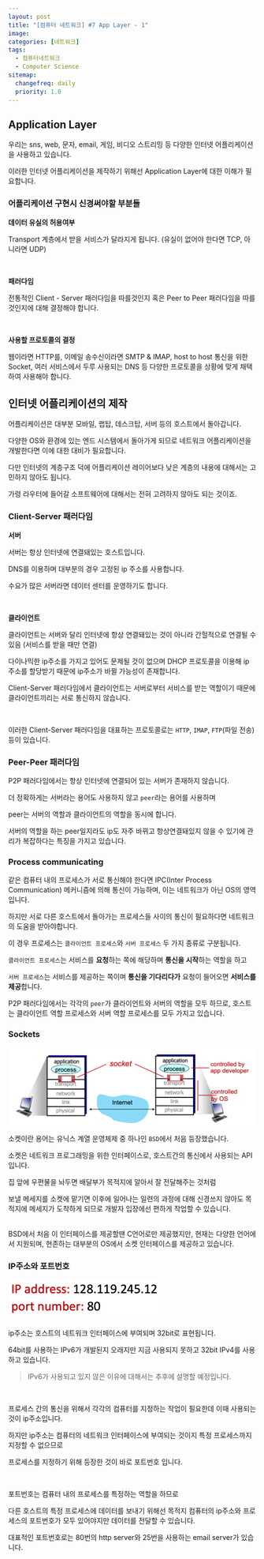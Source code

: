 ```yaml
---
layout: post
title: "[컴퓨터 네트워크] #7 App Layer - 1"
image:
categories: [네트워크]
tags: 
  - 컴퓨터네트워크
  - Computer Science
sitemap:
  changefreq: daily
  priority: 1.0
---
```


## Application Layer

우리는 sns, web, 문자, email, 게임, 비디오 스트리밍 등 다양한 인터넷 어플리케이션을 사용하고 있습니다.

이러한 인터넷 어플리케이션을 제작하기 위해선 Application Layer에 대한 이해가 필요합니다.



### 어플리케이션 구현시 신경써야할 부분들

**데이터 유실의 허용여부**

Transport 계층에서 받을 서비스가 달라지게 됩니다. (유실이 없어야 한다면 TCP, 아니라면 UDP)

<br/> 

**패러다임**

전통적인 Client - Server 패러다임을 따를것인지 혹은 Peer to Peer 패러다임을 따를 것인지에 대해 결정해야 합니다.

<br/> 

**사용할 프로토콜의 결정**

웹이라면 HTTP를, 이메일 송수신이라면 SMTP & IMAP, host to host 통신을 위한 Socket, 여러  서비스에서 두루 사용되는 DNS 등 다양한 프로토콜을 상황에 맞게 채택하여 사용해야 합니다.



## 인터넷 어플리케이션의 제작

어플리케이션은 대부분 모바일, 랩탑, 데스크탑, 서버 등의 호스트에서 돌아갑니다.

다양한 OS와 환경에 있는 엔드 시스템에서 돌아가게 되므로 네트워크 어플리케이션을 개발한다면 이에 대한 대비가 필요합니다.

다만 인터넷의 계층구조 덕에 어플리케이션 레이어보다 낮은 계층의 내용에 대해서는 고민하지 않아도 됩니다.

가령 라우터에 들어갈 소프트웨어에 대해서는 전혀 고려하지 않아도 되는 것이죠.



### Client-Server 패러다임

**서버**

서버는 항상 인터넷에 연결돼있는 호스트입니다.

DNS를 이용하며 대부분의 경우 고정된 ip 주소를 사용합니다.

수요가 많은 서버라면 데이터 센터를 운영하기도 합니다.

<br/> 

**클라이언트**

클라이언트는 서버와 달리 인터넷에 항상 연결돼있는 것이 아니라 간헐적으로 연결될 수 있음 (서비스를 받을 때만 연결)

다이나믹한 ip주소를 가지고 있어도 문제될 것이 없으며 DHCP 프로토콜을 이용해 ip 주소를 할당받기 때문에 ip주소가 바뀔 가능성이 존재합니다.

Client-Server 패러다임에서 클라이언트는 서버로부터 서비스를 받는 역할이기 때문에 클라이언트끼리는 서로 통신하지 않습니다.

<br/> 

이러한 Client-Server 패러다임을 대표하는 프로토콜로는 `HTTP`, `IMAP`, `FTP`(파일 전송) 등이 있습니다.



### Peer-Peer 패러다임

P2P 패러다임에서는 항상 인터넷에 연결되어 있는 서버가 존재하지 않습니다.

더 정확하게는 서버라는 용어도 사용하지 않고 `peer`라는 용어를 사용하며 

peer는 서버의 역할과 클라이언트의 역할을 동시에 합니다.

서버의 역할을 하는 peer일지라도 ip도 자주 바뀌고 항상연결돼있지 않을 수 있기에 관리가 복잡하다는 특징을 가지고 있습니다.



### Process communicating

같은 컴퓨터 내의 프로세스가 서로 통신해야 한다면 IPC(Inter Process Communication) 메커니즘에 의해 통신이 가능하며, 이는 네트워크가 아닌 OS의 영역입니다.

하지만 서로 다른 호스트에서 돌아가는 프로세스들 사이의 통신이 필요하다면 네트워크의 도움을 받아야합니다.

이 경우 프로세스는 `클라이언트 프로세스`와 `서버 프로세스` 두 가지 종류로 구분됩니다.

`클라이언트 프로세스`는 서비스를 **요청**하는 쪽에 해당하며 **통신을 시작**하는 역할을 하고

`서버 프로세스`는 서비스를 제공하는 쪽이며 **통신을 기다리다가** 요청이 들어오면 **서비스를 제공**합니다.

P2P 패러다임에서는 각각의 `peer`가 클라이언트와 서버의 역할을 모두 하므로, 호스트는 클라이언트 역할 프로세스와 서버 역할 프로세스를 모두 가지고 있습니다.

 

### Sockets

<img src="https://raw.githubusercontent.com/Neph3779/Blog-Image/forUpload/img/20230218212953.png" alt="image-20230218212953246" style="zoom:50%;" />

소켓이란 용어는 유닉스 계열 운영체제 중 하나인 `BSD`에서 처음 등장했습니다.

소켓은 네트워크 프로그래밍을 위한 인터페이스로, 호스트간의 통신에서 사용되는 API입니다.

집 앞에 우편물을 놔두면 배달부가 목적지에 알아서 잘 전달해주는 것처럼

보낼 메세지를 소켓에 맡기면 이후에 일어나는 일련의 과정에 대해 신경쓰지 않아도 목적지에 메세지가 도착하게 되므로 개발자 입장에선 편하게 작업할 수 있습니다.

<br/>BSD에서 처음 이 인터페이스를 제공할땐 C언어로만 제공했지만, 현재는 다양한 언어에서 지원되며, 현존하는 대부분의 OS에서 소켓 인터페이스를 제공하고 있습니다.



### **IP주소와 포트번호**

<img src="https://raw.githubusercontent.com/Neph3779/Blog-Image/forUpload/img/20230218215130.png" alt="image-20230218215130160" style="zoom:50%;" />

ip주소는 호스트의 네트워크 인터페이스에 부여되며 32bit로 표현됩니다.

64bit를 사용하는 IPv6가 개발된지 오래지만 지금 사용되지 못하고 32bit IPv4를 사용하고 있습니다.

> IPv6가 사용되고 있지 않은 이유에 대해서는 추후에 설명할 예정입니다.

<br/>

프로세스 간의 통신을 위해서 각각의 컴퓨터를 지정하는 작업이 필요한데 이때 사용되는 것이 ip주소입니다.

하지만 ip주소는 컴퓨터의 네트워크 인터페이스에 부여되는 것이지 특정 프로세스까지 지정할 수 없으므로

프로세스를 지정하기 위해 등장한 것이 바로 포트번호 입니다.

<br/>

포트번호는 컴퓨터 내의 프로세스를 특정하는 역할을 하므로

다른 호스트의 특정 프로세스에 데이터를 보내기 위해선 목적지 컴퓨터의 ip주소와 프로세스의 포트번호가 모두 있어야지만 데이터를 전달할 수 있습니다.

대표적인 포트번호로는 80번의 http server와 25번을 사용하는 email server가 있습니다.